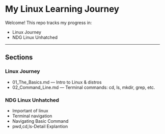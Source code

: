 
#  My Linux Learning Journey

Welcome! This repo tracks my progress in:

-  Linux Journey 
-  NDG Linux Unhatched 

---

##  Sections

### Linux Journey
- 01_The_Basics.md — Intro to Linux & distros
- 02_Command_Line.md — Terminal commands: cd, ls, mkdir, grep, etc.

###  NDG Linux Unhatched
- Important of linux
- Terminal navigation
- Navigating  Basic Command
- pwd,cd,ls-Detail Explantion

